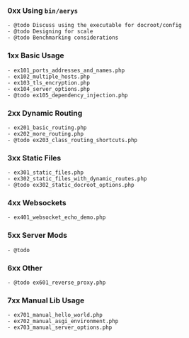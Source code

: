 ### 0xx Using `bin/aerys`
    - @todo Discuss using the executable for docroot/config
    - @todo Designing for scale
    - @todo Benchmarking considerations

### 1xx Basic Usage
    - ex101_ports_addresses_and_names.php
    - ex102_multiple_hosts.php
    - ex103_tls_encryption.php
    - ex104_server_options.php
    - @todo ex105_dependency_injection.php

### 2xx Dynamic Routing
    - ex201_basic_routing.php
    - ex202_more_routing.php
    - @todo ex203_class_routing_shortcuts.php

### 3xx Static Files
    - ex301_static_files.php
    - ex302_static_files_with_dynamic_routes.php
    - @todo ex302_static_docroot_options.php

### 4xx Websockets
    - ex401_websocket_echo_demo.php

### 5xx Server Mods
    - @todo

### 6xx Other
    - @todo ex601_reverse_proxy.php

### 7xx Manual Lib Usage
    - ex701_manual_hello_world.php
    - ex702_manual_asgi_environment.php
    - ex703_manual_server_options.php

